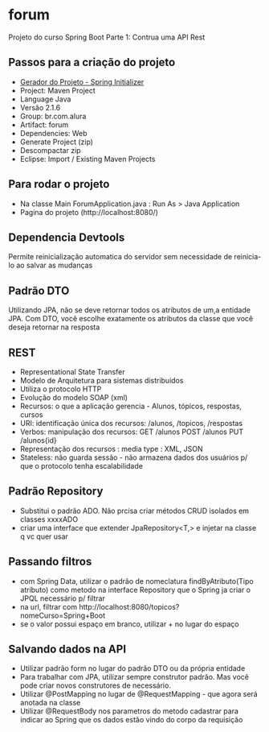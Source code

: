 # forum
Projeto do curso Spring Boot Parte 1: Contrua uma API Rest

## Passos para a criação do projeto
* [Gerador do Projeto - Spring Initializer](https://start.spring.io/)
* Project: Maven Project
* Language Java
* Versão 2.1.6
* Group: br.com.alura
* Artifact: forum
* Dependencies: Web
* Generate Project (zip)
* Descompactar zip
* Eclipse: Import / Existing Maven Projects

## Para rodar o projeto
* Na classe Main ForumApplication.java :  Run As > Java Application
* Pagina do projeto (http://localhost:8080/)

## Dependencia Devtools
Permite reinicialização automatica do servidor sem necessidade de reinicia-lo ao salvar as mudanças

## Padrão DTO
Utilizando JPA, não se deve retornar todos os atributos de um,a entidade JPA. Com DTO, você escolhe exatamente os atributos da classe que você deseja retornar na resposta

## REST
* Representational State Transfer
* Modelo de Arquitetura para sistemas distribuidos
* Utiliza o protocolo HTTP
* Evolução do modelo SOAP (xml)
* Recursos: o que a aplicação gerencia - Alunos, tópicos, respostas, cursos
* URI: identificação única dos recursos: /alunos, /topicos, /respostas
* Verbos: manipulação dos recursos: GET /alunos POST /alunos PUT /alunos{id} 
* Representação dos recursos : media type : XML, JSON
* Stateless: não guarda sessão - não armazena dados dos usuários p/ que o protocolo tenha escalabilidade

## Padrão Repository
* Substitui o padrão ADO. Não prcisa criar métodos CRUD isolados em classes xxxxADO
* criar uma interface que extender JpaRepository<T,> e injetar na classe q vc quer usar

## Passando filtros
* com Spring Data, utilizar o padrão de nomeclatura findByAtributo(Tipo atributo) como metodo na interface Repository que o Spring ja criar o JPQL necessário p/ filtrar
* na url, filtrar com http://localhost:8080/topicos?nomeCurso=Spring+Boot
* se o valor possui espaço em branco, utilizar + no lugar do espaço

## Salvando dados na API
* Utilizar padrão form no lugar do padrão DTO ou da própria entidade
* Para trabalhar com JPA, utilizar sempre construtor padrão. Mas você pode criar novos construtores de necessário.
* Utilizar @PostMapping no lugar de @RequestMapping - que agora será anotada na classe
* Utilizar @RequestBody nos parametros do metodo cadastrar para indicar ao Spring que os dados estão vindo do corpo da requisição